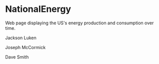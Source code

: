 # NationalEnergy
Web page displaying the US's energy production and consumption over time.


Jackson Luken

Joseph McCormick

Dave Smith

